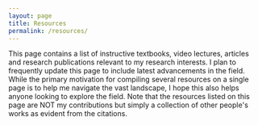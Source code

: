 ```yaml
---
layout: page
title: Resources
permalink: /resources/ 
---
```


This page contains a list of instructive textbooks, video lectures, articles and research publications relevant to my research interests. I plan to frequently update this page to include latest advancements in the field. While the primary motivation for compiling several resources on a single page is to help me navigate the vast landscape, I hope this also helps anyone looking to explore the field. Note that the resources listed on this page are NOT my contributions but simply a collection of other people's works as evident from the citations.  

